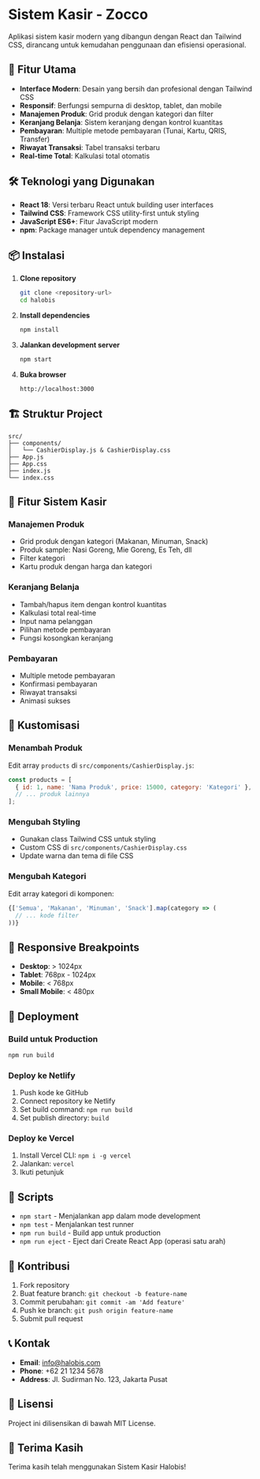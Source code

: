 # Sistem Kasir - Zocco

Aplikasi sistem kasir modern yang dibangun dengan React dan Tailwind CSS, dirancang untuk kemudahan penggunaan dan efisiensi operasional.

## 🚀 Fitur Utama

- **Interface Modern**: Desain yang bersih dan profesional dengan Tailwind CSS
- **Responsif**: Berfungsi sempurna di desktop, tablet, dan mobile
- **Manajemen Produk**: Grid produk dengan kategori dan filter
- **Keranjang Belanja**: Sistem keranjang dengan kontrol kuantitas
- **Pembayaran**: Multiple metode pembayaran (Tunai, Kartu, QRIS, Transfer)
- **Riwayat Transaksi**: Tabel transaksi terbaru
- **Real-time Total**: Kalkulasi total otomatis

## 🛠️ Teknologi yang Digunakan

- **React 18**: Versi terbaru React untuk building user interfaces
- **Tailwind CSS**: Framework CSS utility-first untuk styling
- **JavaScript ES6+**: Fitur JavaScript modern
- **npm**: Package manager untuk dependency management

## 📦 Instalasi

1. **Clone repository**
   ```bash
   git clone <repository-url>
   cd halobis
   ```

2. **Install dependencies**
   ```bash
   npm install
   ```

3. **Jalankan development server**
   ```bash
   npm start
   ```

4. **Buka browser**
   ```
   http://localhost:3000
   ```

## 🏗️ Struktur Project

```
src/
├── components/
│   └── CashierDisplay.js & CashierDisplay.css
├── App.js
├── App.css
├── index.js
└── index.css
```

## 🛒 Fitur Sistem Kasir

### Manajemen Produk
- Grid produk dengan kategori (Makanan, Minuman, Snack)
- Produk sample: Nasi Goreng, Mie Goreng, Es Teh, dll
- Filter kategori
- Kartu produk dengan harga dan kategori

### Keranjang Belanja
- Tambah/hapus item dengan kontrol kuantitas
- Kalkulasi total real-time
- Input nama pelanggan
- Pilihan metode pembayaran
- Fungsi kosongkan keranjang

### Pembayaran
- Multiple metode pembayaran
- Konfirmasi pembayaran
- Riwayat transaksi
- Animasi sukses

## 🎨 Kustomisasi

### Menambah Produk
Edit array `products` di `src/components/CashierDisplay.js`:
```javascript
const products = [
  { id: 1, name: 'Nama Produk', price: 15000, category: 'Kategori' },
  // ... produk lainnya
];
```

### Mengubah Styling
- Gunakan class Tailwind CSS untuk styling
- Custom CSS di `src/components/CashierDisplay.css`
- Update warna dan tema di file CSS

### Mengubah Kategori
Edit array kategori di komponen:
```javascript
{['Semua', 'Makanan', 'Minuman', 'Snack'].map(category => (
  // ... kode filter
))}
```

## 📱 Responsive Breakpoints

- **Desktop**: > 1024px
- **Tablet**: 768px - 1024px
- **Mobile**: < 768px
- **Small Mobile**: < 480px

## 🚀 Deployment

### Build untuk Production
```bash
npm run build
```

### Deploy ke Netlify
1. Push kode ke GitHub
2. Connect repository ke Netlify
3. Set build command: `npm run build`
4. Set publish directory: `build`

### Deploy ke Vercel
1. Install Vercel CLI: `npm i -g vercel`
2. Jalankan: `vercel`
3. Ikuti petunjuk

## 📄 Scripts

- `npm start` - Menjalankan app dalam mode development
- `npm test` - Menjalankan test runner
- `npm run build` - Build app untuk production
- `npm run eject` - Eject dari Create React App (operasi satu arah)

## 🤝 Kontribusi

1. Fork repository
2. Buat feature branch: `git checkout -b feature-name`
3. Commit perubahan: `git commit -am 'Add feature'`
4. Push ke branch: `git push origin feature-name`
5. Submit pull request

## 📞 Kontak

- **Email**: info@halobis.com
- **Phone**: +62 21 1234 5678
- **Address**: Jl. Sudirman No. 123, Jakarta Pusat

## 📄 Lisensi

Project ini dilisensikan di bawah MIT License.

## 🙏 Terima Kasih

Terima kasih telah menggunakan Sistem Kasir Halobis!
